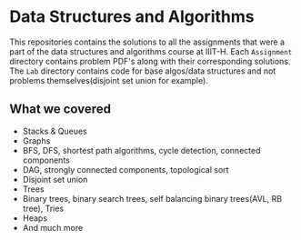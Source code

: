 # Data Structures and Algorithms
This repositories contains the solutions to all the assignments that were a part of the data structures and algorithms course at IIIT-H. Each ```Assignment``` directory contains problem PDF's along with their corresponding solutions. The ```Lab``` directory contains code for base algos/data structures and not problems themselves(disjoint set union for example). 
## What we covered
- Stacks & Queues
- Graphs
- BFS, DFS, shortest path algorithms, cycle detection, connected components
- DAG, strongly connected components, topological sort
- Disjoint set union
- Trees
- Binary trees, binary search trees, self balancing binary trees(AVL, RB tree), Tries
- Heaps
- And much more
